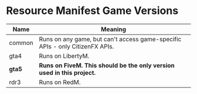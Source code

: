# Resource Manifest Game Versions

| Name | Meaning |
|--|--|
| common | Runs on any game, but can't access game-specific APIs - only CitizenFX APIs. |
| gta4 | Runs on LibertyM. |
| **gta5** | **Runs on FiveM. This should be the only version used in this project.** |
| rdr3 | Runs on RedM. |

